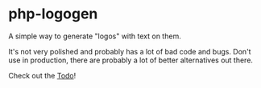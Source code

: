 # php-logogen

A simple way to generate "logos" with text on them.

It's not very polished and probably has a lot of bad code and bugs.
Don't use in production, there are probably a lot of better alternatives out there.

Check out the [Todo](TODO.md)!